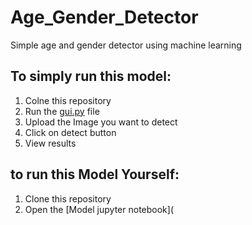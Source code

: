 # Age_Gender_Detector
Simple age and gender detector using machine learning
## To simply run this model:
1. Colne this repository
2. Run the [gui.py](https://github.com/krupathakkar277/Age_Gender_Detector/blob/main/gui.ipynb) file
3. Upload the Image you want to detect
4. Click on detect button
5. View results

## to run this Model Yourself:
1. Clone this repository
2. Open the [Model jupyter notebook]( 
   
